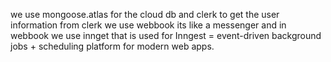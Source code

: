we use mongoose.atlas for the cloud db and clerk to get the user information 
from clerk we use webbook its like a messenger and in webbook we use innget that is used for Inngest = event-driven background jobs + scheduling platform for modern web apps. 
